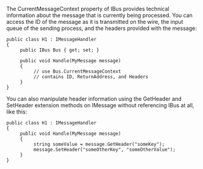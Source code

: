 <!--
title: "How to Get Technical Information about a Message?"
tags: 
-->
The CurrentMessageContext property of IBus provides technical information about the message that is currently being processed. You can access the ID of the message as it is transmitted on the wire, the input queue of the sending process, and the headers provided with the message:

    public class H1 : IMessageHandler
    {
         public IBus Bus { get; set; }

         public void Handle(MyMessage message)
         {
              // use Bus.CurrentMessageContext
              // contains ID, ReturnAddress, and Headers
         }
    }

You can also manipulate header information using the GetHeader and SetHeader extension methods on IMessage without referencing IBus at all, like this:

    public class H1 : IMessageHandler
    {
         public void Handle(MyMessage message)
         {
              string someValue = message.GetHeader("someKey");
              message.SetHeader("someOtherKey", "someOtherValue");
         }
    }


